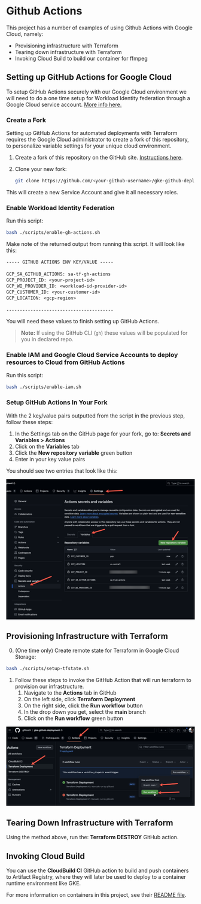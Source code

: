 # Github Actions
This project has a number of examples of using Github Actions with Google Cloud, namely:

- Provisioning infrastructure with Terraform
- Tearing down infrastructure with Terraform
- Invoking Cloud Build to build our container for ffmpeg

## Setting up GitHub Actions for Google Cloud
To setup GitHub Actions securely with our Google Cloud environment we will need to do a one time setup for Workload Identity federation through a Google Cloud service account. [More info here.](https://github.com/google-github-actions/auth?tab=readme-ov-file#workload-identity-federation-through-a-service-account)

### Create a Fork

Setting up GitHub Actions for automated deployments with Terraform requires the Google Cloud administrator to create a fork of this repository, to personalize variable settings for your unique cloud environment.

1. Create a fork of this repository on the GitHub site. [Instructions here](https://docs.github.com/en/pull-requests/collaborating-with-pull-requests/working-with-forks/fork-a-repo).

2. Clone your new fork:

    ```bash
    git clone https://github.com/<your-github-username>/gke-github-deployment.git
    ```

This will create a new Service Account and give it all necessary roles.

### Enable Workload Identity Federation

Run this script:

```bash
bash ./scripts/enable-gh-actions.sh
```

Make note of the returned output from running this script. It will look like this:

```
----- GITHUB ACTIONS ENV KEY/VALUE -----

GCP_SA_GITHUB_ACTIONS: sa-tf-gh-actions
GCP_PROJECT_ID: <your-project-id>
GCP_WI_PROVIDER_ID: <workload-id-provider-id>
GCP_CUSTOMER_ID: <your-customer-id>
GCP_LOCATION: <gcp-region>

----------------------------------------
```

You will need these values to finish setting up GitHub Actions.

> __Note:__ If using the GitHub CLI (`gh`) these values will be populated for you in declared repo.

### Enable IAM and Google Cloud Service Accounts to deploy resources to Cloud from GitHub Actions

Run this script:

```bash
bash ./scripts/enable-iam.sh
```

### Setup GitHub Actions In Your Fork

With the 2 key/value pairs outputted from the script in the previous step, follow these steps:

1. In the Settings tab on the GitHub page for your fork, go to: **Secrets and Variables > Actions**
1. Click on the **Variables** tab
1. Click the **New repository variable** green button
1. Enter in your key value pairs

You should see two entries that look like this:

![Setup GitHub Actions in Repository](../docs/img/gh-actions-env-setup.png)

## Provisioning Infrastructure with Terraform

0. (One time only) Create remote state for Terraform in Google Cloud Storage:

  ```bash
  bash ./scripts/setup-tfstate.sh
  ```

1. Follow these steps to invoke the GitHub Action that will run terraform to provision our infrastructure.
    1. Navigate to the **Actions** tab in GitHub
    1. On the left side, click **Terraform Deployment**
    1. On the right side, click the **Run workflow** button
    1. In the drop down you get, select the **main** branch
    1. Click on the **Run workflow** green button

![Run Terraform deployment workflow](../docs/img/gh-actions-workflow-run.png)

## Tearing Down Infrastructure with Terraform

Using the method above, run the: **Terraform DESTROY** GitHub action.

## Invoking Cloud Build

You can use the **CloudBuild CI** GitHub action to build and push containers to Artifact Registry, where they will later be used to deploy to a container runtime environment like GKE.

For more information on containers in this project, see their [README file](../containers/ffmpeg/README.md).
